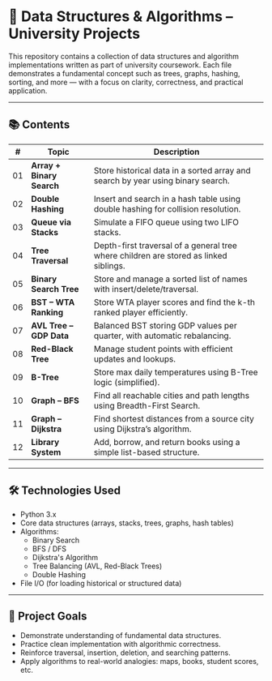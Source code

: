 # 🧠 Data Structures & Algorithms – University Projects

This repository contains a collection of data structures and algorithm implementations written as part of university coursework. Each file demonstrates a fundamental concept such as trees, graphs, hashing, sorting, and more — with a focus on clarity, correctness, and practical application.

---

## 📚 Contents

| #   | Topic                       | Description                                                                 |
|-----|-----------------------------|-----------------------------------------------------------------------------|
| 01  | **Array + Binary Search**   | Store historical data in a sorted array and search by year using binary search. |
| 02  | **Double Hashing**          | Insert and search in a hash table using double hashing for collision resolution. |
| 03  | **Queue via Stacks**        | Simulate a FIFO queue using two LIFO stacks.                                |
| 04  | **Tree Traversal**          | Depth-first traversal of a general tree where children are stored as linked siblings. |
| 05  | **Binary Search Tree**      | Store and manage a sorted list of names with insert/delete/traversal.       |
| 06  | **BST – WTA Ranking**       | Store WTA player scores and find the k-th ranked player efficiently.        |
| 07  | **AVL Tree – GDP Data**     | Balanced BST storing GDP values per quarter, with automatic rebalancing.    |
| 08  | **Red-Black Tree**          | Manage student points with efficient updates and lookups.                   |
| 09  | **B-Tree**                  | Store max daily temperatures using B-Tree logic (simplified).               |
| 10  | **Graph – BFS**             | Find all reachable cities and path lengths using Breadth-First Search.      |
| 11  | **Graph – Dijkstra**        | Find shortest distances from a source city using Dijkstra’s algorithm.      |
| 12  | **Library System**          | Add, borrow, and return books using a simple list-based structure.          |

---

## 🛠 Technologies Used

- Python 3.x
- Core data structures (arrays, stacks, trees, graphs, hash tables)
- Algorithms:
  - Binary Search
  - BFS / DFS
  - Dijkstra's Algorithm
  - Tree Balancing (AVL, Red-Black Trees)
  - Double Hashing
- File I/O (for loading historical or structured data)

---

## 📌 Project Goals

- Demonstrate understanding of fundamental data structures.
- Practice clean implementation with algorithmic correctness.
- Reinforce traversal, insertion, deletion, and searching patterns.
- Apply algorithms to real-world analogies: maps, books, student scores, etc.

